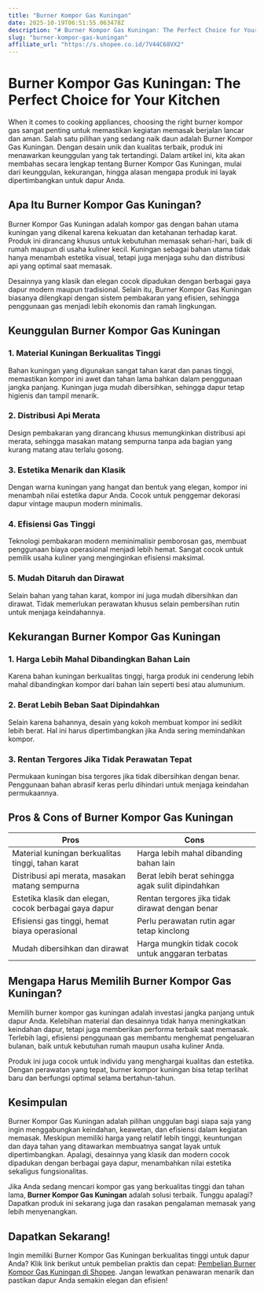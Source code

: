 ```yaml
---
title: "Burner Kompor Gas Kuningan"
date: 2025-10-19T06:51:55.063478Z
description: "# Burner Kompor Gas Kuningan: The Perfect Choice for Your Kitchen..."
slug: "burner-kompor-gas-kuningan"
affiliate_url: "https://s.shopee.co.id/7V44C68VX2"
---
```

# Burner Kompor Gas Kuningan: The Perfect Choice for Your Kitchen

When it comes to cooking appliances, choosing the right burner kompor gas sangat penting untuk memastikan kegiatan memasak berjalan lancar dan aman. Salah satu pilihan yang sedang naik daun adalah Burner Kompor Gas Kuningan. Dengan desain unik dan kualitas terbaik, produk ini menawarkan keunggulan yang tak tertandingi. Dalam artikel ini, kita akan membahas secara lengkap tentang Burner Kompor Gas Kuningan, mulai dari keunggulan, kekurangan, hingga alasan mengapa produk ini layak dipertimbangkan untuk dapur Anda.

## Apa Itu Burner Kompor Gas Kuningan?

Burner Kompor Gas Kuningan adalah kompor gas dengan bahan utama kuningan yang dikenal karena kekuatan dan ketahanan terhadap karat. Produk ini dirancang khusus untuk kebutuhan memasak sehari-hari, baik di rumah maupun di usaha kuliner kecil. Kuningan sebagai bahan utama tidak hanya menambah estetika visual, tetapi juga menjaga suhu dan distribusi api yang optimal saat memasak.

Desainnya yang klasik dan elegan cocok dipadukan dengan berbagai gaya dapur modern maupun tradisional. Selain itu, Burner Kompor Gas Kuningan biasanya dilengkapi dengan sistem pembakaran yang efisien, sehingga penggunaan gas menjadi lebih ekonomis dan ramah lingkungan.

## Keunggulan Burner Kompor Gas Kuningan

### 1. Material Kuningan Berkualitas Tinggi
Bahan kuningan yang digunakan sangat tahan karat dan panas tinggi, memastikan kompor ini awet dan tahan lama bahkan dalam penggunaan jangka panjang. Kuningan juga mudah dibersihkan, sehingga dapur tetap higienis dan tampil menarik.

### 2. Distribusi Api Merata
Design pembakaran yang dirancang khusus memungkinkan distribusi api merata, sehingga masakan matang sempurna tanpa ada bagian yang kurang matang atau terlalu gosong.

### 3. Estetika Menarik dan Klasik
Dengan warna kuningan yang hangat dan bentuk yang elegan, kompor ini menambah nilai estetika dapur Anda. Cocok untuk penggemar dekorasi dapur vintage maupun modern minimalis.

### 4. Efisiensi Gas Tinggi
Teknologi pembakaran modern meminimalisir pemborosan gas, membuat penggunaan biaya operasional menjadi lebih hemat. Sangat cocok untuk pemilik usaha kuliner yang menginginkan efisiensi maksimal.

### 5. Mudah Ditaruh dan Dirawat
Selain bahan yang tahan karat, kompor ini juga mudah dibersihkan dan dirawat. Tidak memerlukan perawatan khusus selain pembersihan rutin untuk menjaga keindahannya.

## Kekurangan Burner Kompor Gas Kuningan

### 1. Harga Lebih Mahal Dibandingkan Bahan Lain
Karena bahan kuningan berkualitas tinggi, harga produk ini cenderung lebih mahal dibandingkan kompor dari bahan lain seperti besi atau alumunium.

### 2. Berat Lebih Beban Saat Dipindahkan
Selain karena bahannya, desain yang kokoh membuat kompor ini sedikit lebih berat. Hal ini harus dipertimbangkan jika Anda sering memindahkan kompor.

### 3. Rentan Tergores Jika Tidak Perawatan Tepat
Permukaan kuningan bisa tergores jika tidak dibersihkan dengan benar. Penggunaan bahan abrasif keras perlu dihindari untuk menjaga keindahan permukaannya.

## Pros & Cons of Burner Kompor Gas Kuningan

| **Pros** | **Cons** |
| --- | --- |
| Material kuningan berkualitas tinggi, tahan karat | Harga lebih mahal dibanding bahan lain |
| Distribusi api merata, masakan matang sempurna | Berat lebih berat sehingga agak sulit dipindahkan |
| Estetika klasik dan elegan, cocok berbagai gaya dapur | Rentan tergores jika tidak dirawat dengan benar |
| Efisiensi gas tinggi, hemat biaya operasional | Perlu perawatan rutin agar tetap kinclong |
| Mudah dibersihkan dan dirawat | Harga mungkin tidak cocok untuk anggaran terbatas |

## Mengapa Harus Memilih Burner Kompor Gas Kuningan?

Memilih burner kompor gas kuningan adalah investasi jangka panjang untuk dapur Anda. Kelebihan material dan desainnya tidak hanya meningkatkan keindahan dapur, tetapi juga memberikan performa terbaik saat memasak. Terlebih lagi, efisiensi penggunaan gas membantu menghemat pengeluaran bulanan, baik untuk kebutuhan rumah maupun usaha kuliner Anda.

Produk ini juga cocok untuk individu yang menghargai kualitas dan estetika. Dengan perawatan yang tepat, burner kompor kuningan bisa tetap terlihat baru dan berfungsi optimal selama bertahun-tahun.

## Kesimpulan

Burner Kompor Gas Kuningan adalah pilihan unggulan bagi siapa saja yang ingin menggabungkan keindahan, keawetan, dan efisiensi dalam kegiatan memasak. Meskipun memiliki harga yang relatif lebih tinggi, keuntungan dan daya tahan yang ditawarkan membuatnya sangat layak untuk dipertimbangkan. Apalagi, desainnya yang klasik dan modern cocok dipadukan dengan berbagai gaya dapur, menambahkan nilai estetika sekaligus fungsionalitas.

Jika Anda sedang mencari kompor gas yang berkualitas tinggi dan tahan lama, **Burner Kompor Gas Kuningan** adalah solusi terbaik. Tunggu apalagi? Dapatkan produk ini sekarang juga dan rasakan pengalaman memasak yang lebih menyenangkan.

## Dapatkan Sekarang!

Ingin memiliki Burner Kompor Gas Kuningan berkualitas tinggi untuk dapur Anda? Klik link berikut untuk pembelian praktis dan cepat: [Pembelian Burner Kompor Gas Kuningan di Shopee](https://s.shopee.co.id/7V44C68VX2). Jangan lewatkan penawaran menarik dan pastikan dapur Anda semakin elegan dan efisien!